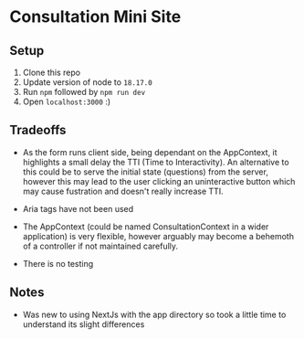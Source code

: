 # Consultation Mini Site

## Setup
1) Clone this repo 
2) Update version of node to `18.17.0`
3) Run `npm` followed by `npm run dev`
4) Open `localhost:3000` :)

## Tradeoffs
- As the form runs client side, being dependant on the AppContext, it highlights a small delay the TTI (Time to Interactivity). An alternative to this could be to serve the initial state (questions) from the server, however this may lead to the user clicking an uninteractive button which may cause fustration and doesn't really increase TTI.

- Aria tags have not been used  

- The AppContext (could be named ConsultationContext in a wider application) is very flexible, however arguably may become a behemoth of a controller if not maintained carefully. 

- There is no testing


## Notes
- Was new to using NextJs with the app directory so took a little time to understand its slight differences
